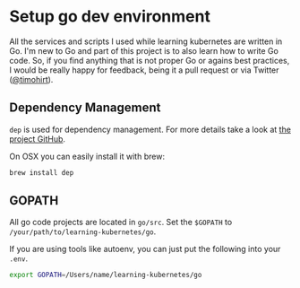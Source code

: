# Setup go dev environment

All the services and scripts I used while learning kubernetes are written in
Go. I'm new to Go and part of this project is to also learn how to write Go
code. So, if you find anything that is not proper Go or agains best practices,
I would be really happy for feedback, being it a pull request or via Twitter 
([@timohirt](https://twitter.com/TimoHirt)).

## Dependency Management

`dep` is used for dependency management. For more details take a look at [the
project GitHub](https://github.com/golang/dep).

On OSX you can easily install it with brew:

```bash
brew install dep
```

## GOPATH

All go code projects are located in `go/src`. Set the `$GOPATH` to
`/your/path/to/learning-kubernetes/go`.

If you are using tools like autoenv, you can just put the following into your
`.env`.

```bash
export GOPATH=/Users/name/learning-kubernetes/go 
```

